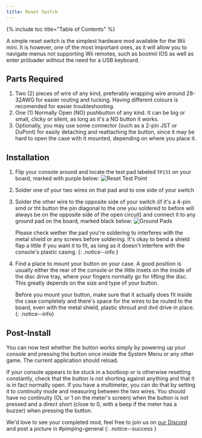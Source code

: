 ```yaml
---
title: Reset Switch
---
```

{% include toc title="Table of Contents" %}
<!--If you're looking for a more elegant solution to this and the SD card mod, [WebHDX's sd-rst board](sdrst) is for you.
{: .notice--info }-->

A simple reset switch is the simplest hardware mod available for the Wii mini. It is however, one of the most important ones, as it will allow you to navigate menus not supporting Wii remotes, such as bootmii IOS as well as enter priiloader without the need for a USB keyboard.

## Parts Required

1.	Two (2) pieces of wire of any kind, preferably wrapping wire around 28-32AWG for easier routing and tucking. Having different colours is recomended for easier troubleshooting.
1.	One (1) Normally Open (NO) pushbutton of any kind. It can be big or small, clicky or silent, as long as it's a NO button it works.
1.	Optionally, you may use some connector (such as a 2-pin JST or DuPont) for easily detaching and reattaching the button, since it may be hard to open the case with it mounted, depending on where you place it.

## Installation

1.	Flip your console around and locate the test pad labeled `TP233` on your board, marked with purple below:
	![Reset Test Point](/Pimp-My-mini/images/motherboard/tp233.png)
	

1.	Solder one of your two wires on that pad and to one side of your switch  

1.	Solder the other wire to the opposite side of your switch (if it's a 4-pin smd or tht button the pin diagonal to the one you soldered to before will always be on the opposite side of the open circuit) and connect it to any ground pad on the board, marked black below:
	![Ground Pads](/Pimp-My-mini/images/motherboard/gnd.png)

	Please check wether the pad you're soldering to interferes with the metal shield or any screws before soldering. It's okay to bend a shield flap a little if you want it to fit, as long as it doesn't interfere with the console's plastic casing.
	{: .notice--info }

1.	Find a place to mount your button on your case. A good position is usually either the rear of the console or the little insets on the inside of the disc drive tray, where your fingers normally go for lifting the disc. This greatly depends on the size and type of your button.

	Before you mount your button, make sure that it actually does fit inside the case completely and there's space for the wires to be routed to the board, even with the metal shield, plastic shroud and dvd drive in place.
	{: .notice--info}

## Post-Install

You can now test whether the button works simply by powering up your console and pressing the button once inside the System Menu or any other game. The current application should reload.

If your console appears to be stuck in a bootloop or is otherwise resetting constantly, check that the button is not shorting against anything and that it is in fact normally open. If you have a multimeter, you can do that by setting it to continuity mode and measuring between the two wires. You should have no continuity (OL or 1 on the meter's screen) when the button is not pressed and a direct short (close to 0, with a beep if the meter has a buzzer) when pressing the button.

We'd love to see your completed mod, feel free to join us on [our Discord](https://discord.gg/6ryxnkS) and post a picture in #pimping-general
{: .notice--success }